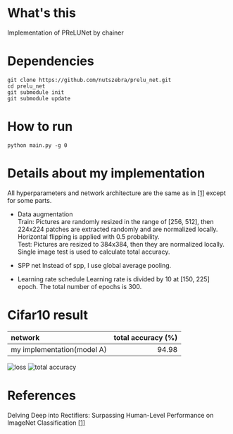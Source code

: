 # What's this
Implementation of PReLUNet by chainer  

# Dependencies

    git clone https://github.com/nutszebra/prelu_net.git
    cd prelu_net
    git submodule init
    git submodule update

# How to run
    python main.py -g 0

# Details about my implementation
All hyperparameters and network architecture are the same as in [[1]][Paper] except for some parts.

* Data augmentation  
Train: Pictures are randomly resized in the range of [256, 512], then 224x224 patches are extracted randomly and are normalized locally. Horizontal flipping is applied with 0.5 probability.  
Test: Pictures are resized to 384x384, then they are normalized locally. Single image test is used to calculate total accuracy.  

* SPP net
Instead of spp, I use global average pooling.

* Learning rate schedule
Learning rate is divided by 10 at [150, 225] epoch. The total number of epochs is 300.

# Cifar10 result
| network                                                   | total accuracy (%) |
|:----------------------------------------------------------|-------------------:|
| my implementation(model A)                                | 94.98              |

<img src="https://github.com/nutszebra/prelu_net/blob/master/img/loss.jpg" alt="loss" title="loss">
<img src="https://github.com/nutszebra/prelu_net/blob/master/img/accuracy.jpg" alt="total accuracy" title="total accuracy">

# References
Delving Deep into Rectifiers: Surpassing Human-Level Performance on ImageNet Classification [[1]][Paper]  

[paper]: https://arxiv.org/abs/1502.01852 "Paper"
